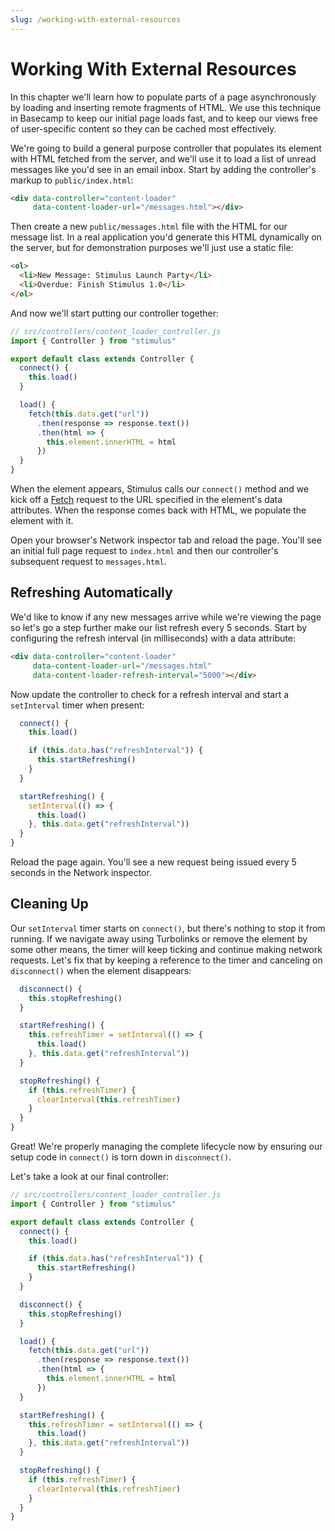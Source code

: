```yaml
---
slug: /working-with-external-resources
---
```


# Working With External Resources

In this chapter we'll learn how to populate parts of a page asynchronously by loading and inserting remote fragments of HTML. We use this technique in Basecamp to keep our initial page loads fast, and to keep our views free of user-specific content so they can be cached most effectively.

We're going to build a general purpose controller that populates its element with HTML fetched from the server, and we'll use it to load a list of unread messages like you'd see in an email inbox. Start by adding the controller's markup to `public/index.html`:

```html
<div data-controller="content-loader"
     data-content-loader-url="/messages.html"></div>
```

Then create a new `public/messages.html` file with the HTML for our message list. In a real application you'd generate this HTML dynamically on the server, but for demonstration purposes we'll just use a static file:

```html
<ol>
  <li>New Message: Stimulus Launch Party</li>
  <li>Overdue: Finish Stimulus 1.0</li>
</ol>
```

And now we'll start putting our controller together:

```js
// src/controllers/content_loader_controller.js
import { Controller } from "stimulus"

export default class extends Controller {
  connect() {
    this.load()
  }

  load() {
    fetch(this.data.get("url"))
      .then(response => response.text())
      .then(html => {
        this.element.innerHTML = html
      })
  }
}
```

When the element appears, Stimulus calls our `connect()` method and we kick off a [Fetch](https://developer.mozilla.org/en-US/docs/Web/API/Fetch_API/Using_Fetch) request to the URL specified in the element's data attributes. When the response comes back with HTML, we populate the element with it.

Open your browser's Network inspector tab and reload the page. You'll see an initial full page request to `index.html` and then our controller's subsequent request to `messages.html`.

## Refreshing Automatically

We'd like to know if any new messages arrive while we're viewing the page so let's go a step further make our list refresh every 5 seconds. Start by configuring the refresh interval (in milliseconds) with a data attribute:

```html
<div data-controller="content-loader"
     data-content-loader-url="/messages.html"
     data-content-loader-refresh-interval="5000"></div>
```

Now update the controller to check for a refresh interval and start a `setInterval` timer when present:

```js
  connect() {
    this.load()

    if (this.data.has("refreshInterval")) {
      this.startRefreshing()
    }
  }

  startRefreshing() {
    setInterval(() => {
      this.load()
    }, this.data.get("refreshInterval"))
  }
}
```

Reload the page again. You'll see a new request being issued every 5 seconds in the Network inspector.

## Cleaning Up

Our `setInterval` timer starts on `connect()`, but there's nothing to stop it from running. If we navigate away using Turbolinks or remove the element by some other means, the timer will keep ticking and continue making network requests. Let's fix that by keeping a reference to the timer and canceling on `disconnect()` when the element disappears:

```js
  disconnect() {
    this.stopRefreshing()
  }

  startRefreshing() {
    this.refreshTimer = setInterval(() => {
      this.load()
    }, this.data.get("refreshInterval"))
  }

  stopRefreshing() {
    if (this.refreshTimer) {
      clearInterval(this.refreshTimer)
    }
  }
}
```

Great! We're properly managing the complete lifecycle now by ensuring our setup code in `connect()` is torn down in `disconnect()`.

Let's take a look at our final controller:

```js
// src/controllers/content_loader_controller.js
import { Controller } from "stimulus"

export default class extends Controller {
  connect() {
    this.load()

    if (this.data.has("refreshInterval")) {
      this.startRefreshing()
    }
  }

  disconnect() {
    this.stopRefreshing()
  }

  load() {
    fetch(this.data.get("url"))
      .then(response => response.text())
      .then(html => {
        this.element.innerHTML = html
      })
  }

  startRefreshing() {
    this.refreshTimer = setInterval(() => {
      this.load()
    }, this.data.get("refreshInterval"))
  }

  stopRefreshing() {
    if (this.refreshTimer) {
      clearInterval(this.refreshTimer)
    }
  }
}
```
